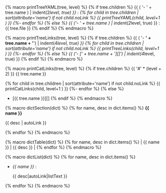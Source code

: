 {% macro printTreeYAML(tree, level) %}
{% if tree.children %}
{{ ( '- ' + tree.name ) | indent(2*level, true) }} :
{% for child in tree.children | sort(attribute='name') if not child.noLink %}
{{ printTreeYAML(child, level+1 ) }}
{%- endfor %}
{% else %}
{{ ('- ' + tree.name ) | indent(2*level, true) }} : {{ tree.file }}
{% endif %}
{% endmacro %}


{% macro printTreeLinks(tree, level) %}
{% if tree.children %}
{{ ( '- **' + tree.name + '**') | indent(4*level, true) }}
{% for child in tree.children | sort(attribute='name') if not child.noLink %}
{{ printTreeLinks(child, level+1 ) }}
{%- endfor %}
{% else %}
{{ ('- [' + tree.name + '][]') | indent(4*level, true) }}
{% endif %}
{% endmacro %}


{% macro printCatLinks(tree, level) %}
{% if tree.children %}
{{ '#' * (level + 2) }}  {{ tree.name }}

{% for child in tree.children | sort(attribute='name') if not child.noLink %}
{{ printCatLinks(child, level+1 ) }}
{%- endfor %}
{% else %}
- [{{ tree.name }}][]
{% endif %}
{% endmacro %}



{% macro dictSection(dict) %}
{% for name, desc in dict.items() %}
**{{ name }}**

{{ desc | autoLink }}

{% endfor %}
{% endmacro %}

{% macro dictTable(dict) %}
{% for name, desc in dict.items() %}
| {{ name }} | {{ desc }} |
{% endfor %}
{% endmacro %}

{% macro dictList(dict) %}
{% for name, desc in dict.items() %}
- *{{ name }}* :

    {{ desc|autoLink|listText }}
    
{% endfor %}
{% endmacro %}
